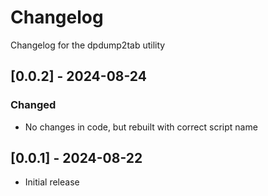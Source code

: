 # Changelog
Changelog for the dpdump2tab utility

## [0.0.2] - 2024-08-24
### Changed
- No changes in code, but rebuilt with correct script name

## [0.0.1] - 2024-08-22
- Initial release
